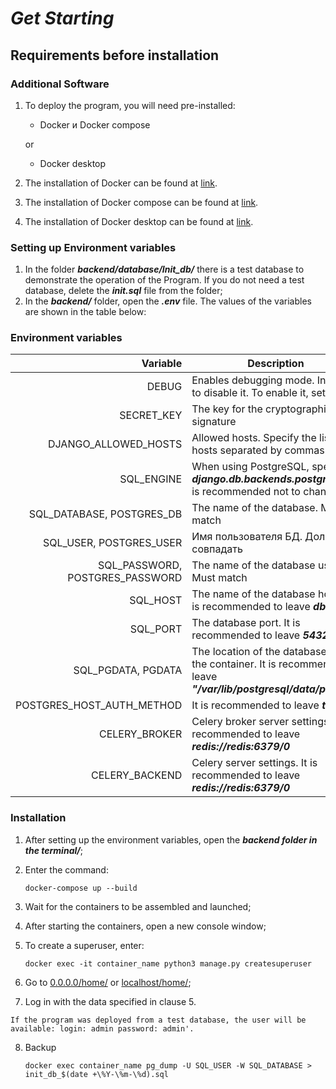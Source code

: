# ***Get Starting***

## Requirements before installation

### Additional Software

1. To deploy the program, you will need pre-installed:
    * Docker и Docker compose

    or

    * Docker desktop

2. The installation of Docker can be found at [link](
https://docs.docker.com/engine/).

3. The installation of Docker compose can be found at [link](
https://docs.docker.com/compose/).

4. The installation of Docker desktop can be found at [link](
https://docs.docker.com/get-docker/).

### Setting up Environment variables

1. In the folder ***backend/database/Init_db/*** there is a test database to demonstrate the operation of the Program. If you do not need a test database, delete the ***init.sql*** file from the folder;
2. In the ***backend/*** folder, open the ***.env*** file. The values of the variables are shown in the table below:

### Environment variables

|                      Variable | Description                                                                                            |
|--------------------------------:|-----------------------------------------------------------------------------------------------------|
|                           DEBUG | Enables debugging mode. Install ***0*** to disable it. To enable it, set ***1***       |
|                      SECRET_KEY | The key for the cryptographic signature                                                                  |
|            DJANGO_ALLOWED_HOSTS | Allowed hosts. Specify the list of hosts separated by commas                                          |
|                      SQL_ENGINE | When using PostgreSQL, specify ***django.db.backends.postgresql***. It is recommended not to change |
|       SQL_DATABASE, POSTGRES_DB | The name of the database. Must match                                                                            |
|         SQL_USER, POSTGRES_USER | Имя пользователя БД. Должны совпадать                                                               |
| SQL_PASSWORD, POSTGRES_PASSWORD | The name of the database user. Must match                                                            |
|                        SQL_HOST | The name of the database host. It is recommended to leave ***db***                                                       |
|                        SQL_PORT | The database port. It is recommended to leave ***5432***                                                          |
|              SQL_PGDATA, PGDATA | The location of the database inside the container. It is recommended to leave ***"/var/lib/postgresql/data/pgdata"***   |
|       POSTGRES_HOST_AUTH_METHOD | It is recommended to leave ***trust***                                                                 |
|                   CELERY_BROKER | Celery broker server settings. It is recommended to leave ***redis://redis:6379/0***                 |
|                  CELERY_BACKEND | Celery server settings. It is recommended to leave ***redis://redis:6379/0***                         |

### Installation

1. After setting up the environment variables, open the ***backend folder in the terminal/***;
2. Enter the command:

    ```
    docker-compose up --build
    ```

3. Wait for the containers to be assembled and launched;
4. After starting the containers, open a new console window;
5. To create a superuser, enter:

    ```
    docker exec -it container_name python3 manage.py createsuperuser
    ```
    
6. Go to [0.0.0.0/home/](http://0.0.0.0/home/) or [localhost/home/](http://localhost/home/);
7. Log in with the data specified in clause 5.

`If the program was deployed from a test database, the user will be available: login: admin password: admin'.`

8. Backup

    ```
    docker exec container_name pg_dump -U SQL_USER -W SQL_DATABASE > init_db_$(date +\%Y-\%m-\%d).sql
    ```
